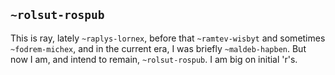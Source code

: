 ## `~rolsut-rospub`
This is ray, lately `~raplys-lornex`, before that `~ramtev-wisbyt` and sometimes `~fodrem-michex`, and in the current era, I was briefly `~maldeb-hapben`. But now I am, and intend to remain, `~rolsut-rospub`. I am big on initial 'r's.